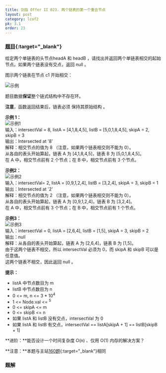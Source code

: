```yaml
---
title: 剑指 Offer II 023. 两个链表的第一个重合节点
layout: post
category: lcof2
pk: 3.1
order: 23
---
```


### [题目](https://leetcode-cn.com/problems/3u1WK4/){:target="_blank"}

给定两个单链表的头节点headA 和 headB ，请找出并返回两个单链表相交的起始节点。如果两个链表没有交点，返回 null 。

图示两个链表在节点 c1 开始相交：

![示例](https://cdn.jsdelivr.net/gh/PasseRR/JavaLeetCode/docs/images/3/023/160_example_3.png)

题目数据**保证**整个链式结构中不存在环。

**注意**，函数返回结果后，链表必须 保持其原始结构 。

**示例 1：**  
![示例1](https://cdn.jsdelivr.net/gh/PasseRR/JavaLeetCode/docs/images/3/023/160_example_1.png)  
输入：intersectVal = 8, listA = [4,1,8,4,5], listB = [5,0,1,8,4,5], skipA = 2, skipB = 3  
输出：Intersected at '8'  
解释：相交节点的值为 8 （注意，如果两个链表相交则不能为 0）。  
从各自的表头开始算起，链表 A 为 [4,1,8,4,5]，链表 B 为 [5,0,1,8,4,5]。  
在 A 中，相交节点前有 2 个节点；在 B 中，相交节点前有 3 个节点。

**示例2：**  
![示例2](https://cdn.jsdelivr.net/gh/PasseRR/JavaLeetCode/docs/images/3/023/160_example_2.png)  
输入：intersectVal= 2, listA = [0,9,1,2,4], listB = [3,2,4], skipA = 3, skipB = 1  
输出：Intersected at '2'  
解释：相交节点的值为 2 （注意，如果两个链表相交则不能为 0）。  
从各自的表头开始算起，链表 A 为 [0,9,1,2,4]，链表 B 为 [3,2,4]。  
在 A 中，相交节点前有 3 个节点；在 B 中，相交节点前有 1 个节点。

**示例3：**  
![示例3](https://cdn.jsdelivr.net/gh/PasseRR/JavaLeetCode/docs/images/3/023/160_example_3.png)  
输入：intersectVal = 0, listA = [2,6,4], listB = [1,5], skipA = 3, skipB = 2  
输出：null  
解释：从各自的表头开始算起，链表 A 为 [2,6,4]，链表 B 为 [1,5]。  
由于这两个链表不相交，所以 intersectVal 必须为 0，而 skipA 和 skipB 可以是任意值。  
这两个链表不相交，因此返回 null 。

**提示：**
- listA 中节点数目为 m
- listB 中节点数目为 n
- 0 <= m, n <= 3 * 10<sup>4</sup>
- 1 <= Node.val <= <sup>5</sup>
- 0 <= skipA <= m
- 0 <= skipB <= n
- 如果 listA 和 listB 没有交点，intersectVal 为 0
- 如果 listA 和 listB 有交点，intersectVal == listA[skipA + 1] == listB[skipB + 1]


**进阶：**能否设计一个时间复杂度 O(n) 、仅用 O(1) 内存的解决方案？

**注意：**本题与主站[160题](https://leetcode-cn.com/problems/intersection-of-two-linked-lists/){:target="_blank"}相同

### 题解

```java
```